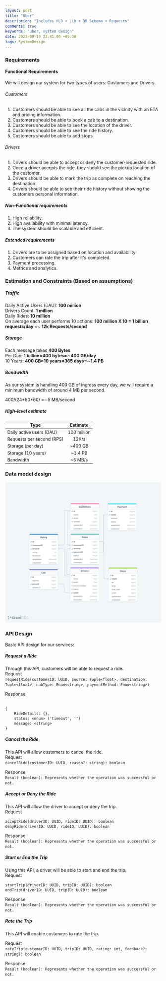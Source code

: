 ```yaml
---
layout: post
title: "Uber"
description: "Includes HLD + LLD + DB Schema + Requests"
comments: true
keywords: "uber, system design"
date: 2023-09-19 23:41:00 +05:30
tags: SystemDesign 
---
```


### Requirements

#### Functional Requirements

We will design our system for two types of users: Customers and Drivers.

###### Customers

1. Customers should be able to see all the cabs in the vicinity with an ETA and pricing information.
2. Customers should be able to book a cab to a destination.
3. Customers should be able to see the location of the driver.
4. Customers should be able to see the ride history.
5. Customers should be able to add stops 

###### Drivers

1. Drivers should be able to accept or deny the customer-requested ride.
2. Once a driver accepts the ride, they should see the pickup location of the customer.
3. Drivers should be able to mark the trip as complete on reaching the destination.
4. Drivers should be able to see their ride history without showing the customers personal information. 


##### Non-Functional requirements
1. High reliability.
2. High availability with minimal latency.
3. The system should be scalable and efficient.

##### Extended requirements

1. Drivers are to be assigned based on location and availability
2. Customers can rate the trip after it's completed.
3. Payment processing.
4. Metrics and analytics.

<div class="divider"></div>

### Estimation and Constraints (Based on assumptions)

##### Traffic

Daily Active Users (DAU): **100 million**  
Drivers Count: **1 million**  
Daily Rides: **10 million**  
On average each user performs 10 actions: **100 million X 10 = 1 billion requests/day** =~ **12k Requests/second**  

##### Storage

Each message takes **400 Bytes**  
Per Day: **1 billion×400 bytes=∼400 GB/day**  
10 Years: **400 GB×10 years×365 days=∼1.4 PB**  

##### Bandwidth

As our system is handling 400 GB of ingress every day, we will require a minimum bandwidth of around 4 MB per second.  

400/(24\*60\*60) =∼5 MB/second  

##### High-level estimate

| Type                       | Estimate        | 
| -------------------------- |:---------------:|
|Daily active users (DAU)    |	100 million    |
|Requests per second (RPS)	 |  12K/s          |
|Storage (per day)           |	~400 GB        |
|Storage (10 years)			 |  ~1.4 PB        |
|Bandwidth					 | ~5 MB/s         |

<div class="divider"></div>

### Data model design

<img src="./assets/images/uber-database.jpg" alt="" />

<div class="divider"></div>

### API Design

Basic API design for our services:<br/>

##### Request a Ride
Through this API, customers will be able to request a ride.<br/>
Request<br/>
```requestRide(customerID: UUID, source: Tuple<float>, destination: Tuple<float>, cabType: Enum<string>, paymentMethod: Enum<string>) ```

Response<br/>
```

{
	RideDetails: {},
	status: <enum> ('timeout', '')
	message: <string>
}

```


##### Cancel the Ride
This API will allow customers to cancel the ride.<br/>
Request<br/>
```cancelRide(customerID: UUID, reason?: string): boolean```

Response<br/>
```Result (boolean): Represents whether the operation was successful or not.```

##### Accept or Deny the Ride
This API will allow the driver to accept or deny the trip.<br/>
Request<br/>
```
acceptRide(driverID: UUID, rideID: UUID): boolean
denyRide(driverID: UUID, rideID: UUID): boolean`
```

Response<br/>
```Result (boolean): Represents whether the operation was successful or not.```

##### Start or End the Trip
Using this API, a driver will be able to start and end the trip.<br/>
Request<br/>
```
startTrip(driverID: UUID, tripID: UUID): boolean
endTrip(driverID: UUID, tripID: UUID): boolean
```

Response<br/>
```Result (boolean): Represents whether the operation was successful or not.```

##### Rate the Trip
This API will enable customers to rate the trip.<br/>

Request<br/>
```rateTrip(customerID: UUID, tripID: UUID, rating: int, feedback?: string): boolean```

Response<br/>
```Result (boolean): Represents whether the operation was successful or not.```



 




